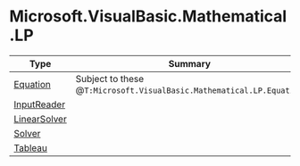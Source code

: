 ﻿
# Microsoft.VisualBasic.Mathematical.LP

|Type|Summary|
|----|-------|
|<a href="#" onClick="load('/docs/Microsoft.VisualBasic.Mathematical.LP/Equation.md')">Equation</a>|Subject to these @``T:Microsoft.VisualBasic.Mathematical.LP.Equation``|
|<a href="#" onClick="load('/docs/Microsoft.VisualBasic.Mathematical.LP/InputReader.md')">InputReader</a>||
|<a href="#" onClick="load('/docs/Microsoft.VisualBasic.Mathematical.LP/LinearSolver.md')">LinearSolver</a>||
|<a href="#" onClick="load('/docs/Microsoft.VisualBasic.Mathematical.LP/Solver.md')">Solver</a>||
|<a href="#" onClick="load('/docs/Microsoft.VisualBasic.Mathematical.LP/Tableau.md')">Tableau</a>||

